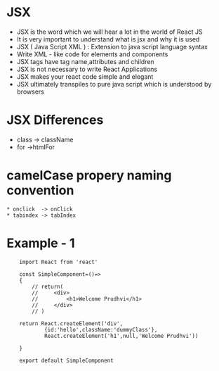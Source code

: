 # JSX
* JSX is the word which we will hear a lot in the world of React JS
* It is very important to understand what is jsx and why it is used
* JSX ( Java Script XML ) : Extension to java script language syntax
* Write XML - like code for elements and components
* JSX tags have tag name,attributes and children
* JSX is not necessary to write React Applications
* JSX makes your react code simple and elegant
* JSX ultimately transpiles to pure java script which is understood by browsers

# JSX Differences

* class -> className
* for ->htmlFor

# camelCase propery naming convention
    * onclick  -> onClick
    * tabindex -> tabIndex

# Example - 1

        import React from 'react'

        const SimpleComponent=()=>
        {
            // return(
            //     <div>
            //         <h1>Welcome Prudhvi</h1>
            //     </div>
            // )

        return React.createElement('div',
                {id:'hello',className:'dummyClass'},
                React.createElement('h1',null,'Welcome Prudhvi'))

        }

        export default SimpleComponent
